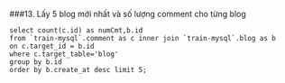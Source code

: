 ###13. Lấy 5 blog mới nhất và số lượng comment cho từng blog
```mysql
select count(c.id) as numCmt,b.id
from `train-mysql`.comment as c inner join `train-mysql`.blog as b
on c.target_id = b.id
where c.target_table='blog'
group by b.id
order by b.create_at desc limit 5;
```
